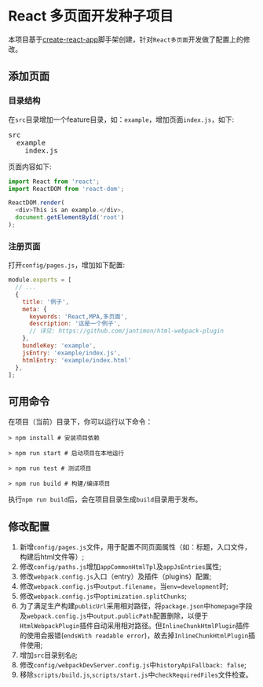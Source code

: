 # React 多页面开发种子项目

本项目基于[create-react-app](https://github.com/facebook/create-react-app)脚手架创建，针对`React多页面`开发做了配置上的修改。

## 添加页面

### 目录结构

在`src`目录增加一个feature目录，如：`example`，增加页面`index.js`，如下:

<pre>
src
  example
    index.js
</pre>

页面内容如下:

```javascript
import React from 'react';
import ReactDOM from 'react-dom';

ReactDOM.render(
  <div>This is an example.</div>,
  document.getElementById('root')
);
```

### 注册页面

打开`config/pages.js`，增加如下配置:

```javascript
module.exports = [
  // ...
  {
    title: '例子',
    meta: {
      keywords: 'React,MPA,多页面',
      description: '这是一个例子',
      // 详见: https://github.com/jantimon/html-webpack-plugin
    },
    bundleKey: 'example',
    jsEntry: 'example/index.js',
    htmlEntry: 'example/index.html'
  },
];
```

## 可用命令

在项目（当前）目录下，你可以运行以下命令：

```shell
> npm install # 安装项目依赖

> npm run start # 启动项目在本地运行

> npm run test # 测试项目

> npm run build # 构建/编译项目
```

执行`npm run build`后，会在项目目录生成`build`目录用于发布。

## 修改配置

1. 新增`config/pages.js`文件，用于配置不同页面属性（如：标题，入口文件，构建后html文件等）;
2. 修改`config/paths.js`增加`appCommonHtmlTpl`及`appJsEntries`属性;
3. 修改`webpack.config.js`入口（entry）及插件（plugins）配置;
4. 修改`webpack.config.js`中`output.filename`，当`env=development`时;
5. 修改`webpack.config.js`中`optimization.splitChunks`;
6. 为了满足生产构建`publicUrl`采用相对路径，将`package.json`中`homepage`字段及`webpack.config.js`中`output.publicPath`配置删除，以便于`HtmlWebpackPlugin`插件自动采用相对路径。但`InlineChunkHtmlPlugin`插件的使用会报错(`endsWith readable error`)，故去掉`InlineChunkHtmlPlugin`插件使用;
7. 增加`src`目录别名`@`;
8. 修改`config/webpackDevServer.config.js`中`historyApiFallback: false`;
9. 移除`scripts/build.js`,`scripts/start.js`中`checkRequiredFiles`文件检查。